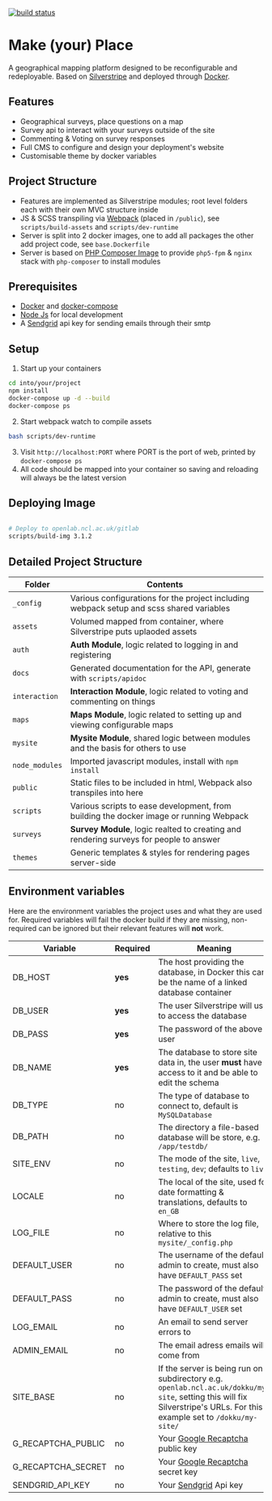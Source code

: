 [![build status](https://openlab.ncl.ac.uk/gitlab/make-place/web/badges/master/build.svg)](https://openlab.ncl.ac.uk/gitlab/make-place/web/commits/master)


# Make (your) Place
A geographical mapping platform designed to be reconfigurable and redeployable. Based on [Silverstripe](https://www.silverstripe.org/) and deployed through [Docker](https://www.docker.com/).


## Features
- Geographical surveys, place questions on a map
- Survey api to interact with your surveys outside of the site
- Commenting & Voting on survey responses
- Full CMS to configure and design your deployment's website
- Customisable theme by docker variables


## Project Structure
- Features are implemented as Silverstripe modules; root level folders each with their own MVC structure inside
- JS & SCSS transpiling via [Webpack](https://webpack.js.org/) (placed in `/public`), see `scripts/build-assets` and `scripts/dev-runtime`
- Server is split into 2 docker images, one to add all packages the other add project code, see `base.Dockerfile`
- Server is based on [PHP Composer Image](https://openlab.ncl.ac.uk/gitlab/b30282237/composer-image) to provide `php5-fpm` & `nginx` stack with `php-composer` to install modules


## Prerequisites
- [Docker](https://www.docker.com/) and [docker-compose](https://docs.docker.com/compose/)
- [Node Js](https://nodejs.org) for local development
- A [Sendgrid](https://sendgrid.com/) api key for sending emails through their smtp


## Setup
1. Start up your containers
```bash
cd into/your/project
npm install
docker-compose up -d --build
docker-compose ps
```
2. Start webpack watch to compile assets
```bash
bash scripts/dev-runtime
```
3. Visit `http://localhost:PORT` where PORT is the port of web, printed by `docker-compose ps`
4. All code should be mapped into your container so saving and reloading will always be the latest version


## Deploying Image
```bash

# Deploy to openlab.ncl.ac.uk/gitlab
scripts/build-img 3.1.2

```


## Detailed Project Structure
Folder | Contents
------ | --------
`_config` | Various configurations for the project including webpack setup and scss shared variables
`assets` | Volumed mapped from container, where Silverstripe puts uplaoded assets
`auth` | **Auth Module**, logic related to logging in and registering
`docs` | Generated documentation for the API, generate with `scripts/apidoc`
`interaction` | **Interaction Module**, logic related to voting and commenting on things
`maps` | **Maps Module**, logic related to setting up and viewing configurable maps
`mysite` | **Mysite Module**, shared logic between modules and the basis for others to use
`node_modules` | Imported javascript modules, install with `npm install`
`public` | Static files to be included in html, Webpack also transpiles into here
`scripts` | Various scripts to ease development, from building the docker image or running Webpack
`surveys` | **Survey Module**, logic realted to creating and rendering surveys for people to answer
`themes` | Generic templates & styles for rendering pages server-side


## Environment variables
Here are the environment variables the project uses and what they are used for. Required variables will fail the docker build if they are missing, non-required can be ignored but their relevant features will **not** work.

Variable                | Required  | Meaning
----------------------- | --------- | -------
DB_HOST                 | **yes**   | The host providing the database, in Docker this can be the name of a linked database container
DB_USER                 | **yes**   | The user Silverstripe will use to access the database
DB_PASS                 | **yes**   | The password of the above user
DB_NAME                 | **yes**   | The database to store site data in, the user **must** have access to it and be able to edit the schema
DB_TYPE                 | no        | The type of database to connect to, default is `MySQLDatabase`
DB_PATH                 | no        | The directory a file-based database will be store, e.g. `/app/testdb/`
SITE_ENV                | no        | The mode of the site, `live`, `testing`, `dev`; defaults to `live`
LOCALE                  | no        | The local of the site, used for date formatting & translations, defaults to `en_GB`
LOG_FILE                | no        | Where to store the log file, relative to this `mysite/_config.php`
DEFAULT_USER            | no        | The username of the default admin to create, must also have `DEFAULT_PASS` set
DEFAULT_PASS            | no        | The password of the default admin to create, must also have `DEFAULT_USER` set
LOG_EMAIL               | no        | An email to send server errors to
ADMIN_EMAIL             | no        | The email adress emails will come from
SITE_BASE               | no        | If the server is being run on a subdirectory e.g. `openlab.ncl.ac.uk/dokku/my-site`, setting this will fix Silverstripe's URLs. For this example set to `/dokku/my-site/`
G_RECAPTCHA_PUBLIC      | no        | Your [Google Recaptcha](https://www.google.com/recaptcha) public key
G_RECAPTCHA_SECRET      | no        | Your [Google Recaptcha](https://www.google.com/recaptcha) secret key
SENDGRID_API_KEY        | no        | Your [Sendgrid](https://sendgrid.com) Api key
